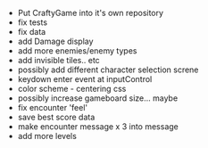- Put CraftyGame into it's own repository
- fix tests
- fix data
- add Damage display
- add more enemies/enemy types
- add invisible tiles.. etc
- possibly add different character selection screne
- keydown enter event at inputControl
- color scheme - centering css
- possibly increase gameboard size... maybe
- fix encounter 'feel'
- save best score data
- make encounter message x 3 into message
- add more levels